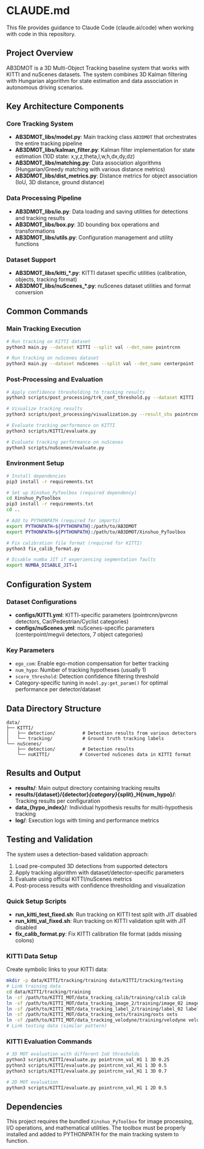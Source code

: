 # CLAUDE.md

This file provides guidance to Claude Code (claude.ai/code) when working with code in this repository.

## Project Overview

AB3DMOT is a 3D Multi-Object Tracking baseline system that works with KITTI and nuScenes datasets. The system combines 3D Kalman filtering with Hungarian algorithm for state estimation and data association in autonomous driving scenarios.

## Key Architecture Components

### Core Tracking System
- **AB3DMOT_libs/model.py**: Main tracking class `AB3DMOT` that orchestrates the entire tracking pipeline
- **AB3DMOT_libs/kalman_filter.py**: Kalman filter implementation for state estimation (10D state: x,y,z,theta,l,w,h,dx,dy,dz)
- **AB3DMOT_libs/matching.py**: Data association algorithms (Hungarian/Greedy matching with various distance metrics)
- **AB3DMOT_libs/dist_metrics.py**: Distance metrics for object association (IoU, 3D distance, ground distance)

### Data Processing Pipeline
- **AB3DMOT_libs/io.py**: Data loading and saving utilities for detections and tracking results
- **AB3DMOT_libs/box.py**: 3D bounding box operations and transformations
- **AB3DMOT_libs/utils.py**: Configuration management and utility functions

### Dataset Support
- **AB3DMOT_libs/kitti_*.py**: KITTI dataset specific utilities (calibration, objects, tracking format)
- **AB3DMOT_libs/nuScenes_*.py**: nuScenes dataset utilities and format conversion

## Common Commands

### Main Tracking Execution
```bash
# Run tracking on KITTI dataset
python3 main.py --dataset KITTI --split val --det_name pointrcnn

# Run tracking on nuScenes dataset  
python3 main.py --dataset nuScenes --split val --det_name centerpoint
```

### Post-Processing and Evaluation
```bash
# Apply confidence thresholding to tracking results
python3 scripts/post_processing/trk_conf_threshold.py --dataset KITTI --result_sha pointrcnn_val_H1

# Visualize tracking results
python3 scripts/post_processing/visualization.py --result_sha pointrcnn_val_H1_thres --split val

# Evaluate tracking performance on KITTI
python3 scripts/KITTI/evaluate.py

# Evaluate tracking performance on nuScenes
python3 scripts/nuScenes/evaluate.py
```

### Environment Setup
```bash
# Install dependencies
pip3 install -r requirements.txt

# Set up Xinshuo_PyToolbox (required dependency)
cd Xinshuo_PyToolbox
pip3 install -r requirements.txt
cd ..

# Add to PYTHONPATH (required for imports)
export PYTHONPATH=${PYTHONPATH}:/path/to/AB3DMOT
export PYTHONPATH=${PYTHONPATH}:/path/to/AB3DMOT/Xinshuo_PyToolbox

# Fix calibration file format (required for KITTI)
python3 fix_calib_format.py

# Disable numba JIT if experiencing segmentation faults
export NUMBA_DISABLE_JIT=1
```

## Configuration System

### Dataset Configurations
- **configs/KITTI.yml**: KITTI-specific parameters (pointrcnn/pvrcnn detectors, Car/Pedestrian/Cyclist categories)
- **configs/nuScenes.yml**: nuScenes-specific parameters (centerpoint/megvii detectors, 7 object categories)

### Key Parameters
- `ego_com`: Enable ego-motion compensation for better tracking
- `num_hypo`: Number of tracking hypotheses (usually 1)
- `score_threshold`: Detection confidence filtering threshold
- Category-specific tuning in `model.py:get_param()` for optimal performance per detector/dataset

## Data Directory Structure

```
data/
├── KITTI/
│   ├── detection/          # Detection results from various detectors
│   └── tracking/           # Ground truth tracking labels
└── nuScenes/
    ├── detection/          # Detection results 
    └── nuKITTI/           # Converted nuScenes data in KITTI format
```

## Results and Output

- **results/**: Main output directory containing tracking results
- **results/{dataset}/{detector}_{category}_{split}_H{num_hypo}/**: Tracking results per configuration
- **data_{hypo_index}/**: Individual hypothesis results for multi-hypothesis tracking
- **log/**: Execution logs with timing and performance metrics

## Testing and Validation

The system uses a detection-based validation approach:
1. Load pre-computed 3D detections from supported detectors
2. Apply tracking algorithm with dataset/detector-specific parameters
3. Evaluate using official KITTI/nuScenes metrics
4. Post-process results with confidence thresholding and visualization

### Quick Setup Scripts
- **run_kitti_test_fixed.sh**: Run tracking on KITTI test split with JIT disabled
- **run_kitti_val_fixed.sh**: Run tracking on KITTI validation split with JIT disabled  
- **fix_calib_format.py**: Fix KITTI calibration file format (adds missing colons)

### KITTI Data Setup
Create symbolic links to your KITTI data:
```bash
mkdir -p data/KITTI/tracking/training data/KITTI/tracking/testing
# Link training data
cd data/KITTI/tracking/training
ln -sf /path/to/KITTI_MOT/data_tracking_calib/training/calib calib
ln -sf /path/to/KITTI_MOT/data_tracking_image_2/training/image_02 image_02
ln -sf /path/to/KITTI_MOT/data_tracking_label_2/training/label_02 label_02
ln -sf /path/to/KITTI_MOT/data_tracking_oxts/training/oxts oxts
ln -sf /path/to/KITTI_MOT/data_tracking_velodyne/training/velodyne velodyne
# Link testing data (similar pattern)
```

### KITTI Evaluation Commands
```bash
# 3D MOT evaluation with different IoU thresholds
python3 scripts/KITTI/evaluate.py pointrcnn_val_H1 1 3D 0.25
python3 scripts/KITTI/evaluate.py pointrcnn_val_H1 1 3D 0.5
python3 scripts/KITTI/evaluate.py pointrcnn_val_H1 1 3D 0.7

# 2D MOT evaluation
python3 scripts/KITTI/evaluate.py pointrcnn_val_H1 1 2D 0.5
```

## Dependencies

This project requires the bundled `Xinshuo_PyToolbox` for image processing, I/O operations, and mathematical utilities. The toolbox must be properly installed and added to PYTHONPATH for the main tracking system to function.